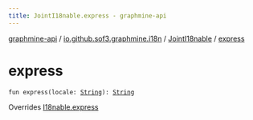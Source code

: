 ```yaml
---
title: JointI18nable.express - graphmine-api
---
```


[graphmine-api](../../index.html) / [io.github.sof3.graphmine.i18n](../index.html) / [JointI18nable](index.html) / [express](./express.html)

# express

`fun express(locale: `[`String`](https://kotlinlang.org/api/latest/jvm/stdlib/kotlin/-string/index.html)`): `[`String`](https://kotlinlang.org/api/latest/jvm/stdlib/kotlin/-string/index.html)

Overrides [I18nable.express](../-i18nable/express.html)

